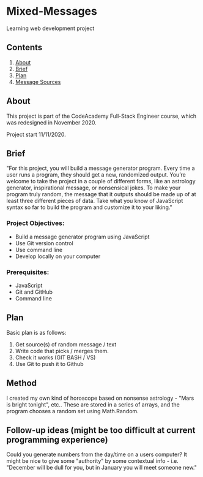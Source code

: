 # Mixed-Messages
Learning web development project

## Contents
1. [About](#about)
2. [Brief](#brief)
3. [Plan](#plan)
4. [Message Sources](#message-sources)

## About
This project is part of the CodeAcademy Full-Stack Engineer course, which was redesigned in November 2020. 

Project start 11/11/2020.

## Brief
"For this project, you will build a message generator program. Every time a user runs a program, they should get a new, randomized output. You’re welcome to take the project in a couple of different forms, like an astrology generator, inspirational message, or nonsensical jokes. To make your program truly random, the message that it outputs should be made up of at least three different pieces of data. Take what you know of JavaScript syntax so far to build the program and customize it to your liking."

### Project Objectives:
- Build a message generator program using JavaScript
- Use Git version control
- Use command line
- Develop locally on your computer
### Prerequisites:
- JavaScript
- Git and GitHub
- Command line

## Plan
Basic plan is as follows:
1. Get source(s) of random message / text
2. Write code that picks / merges them.
3. Check it works (GIT BASH / VS)
4. Use Git to push it to Github

## Method
 I created my own kind of horoscope based on nonsense astrology - "Mars is bright tonight", etc.. 
 These are stored in a series of arrays, and the program chooses a random set using Math.Random. 
 
 ## Follow-up ideas (might be too difficult at current programming experience)
 Could you generate numbers from the day/time on a users computer? It might be nice to give some "authority" by some contextual info - i.e. "December will be dull for you, but in January you will meet someone new."
